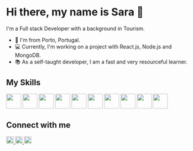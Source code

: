  # Hi there, my name is Sara :wave:

I'm a Full stack Developer with a background in Tourism.

- 📍 I'm from Porto, Portugal.
- 💻 Currently, I'm working on a project with React.js, Node.js and MongoDB.
- 📚 As a self-taught developer, I am a fast and very resourceful learner. 

## My Skills 

<div>
 <img height="40" src="https://cdn.jsdelivr.net/gh/devicons/devicon/icons/windows8/windows8-original.svg">
 <img height="40" src="https://cdn.jsdelivr.net/gh/devicons/devicon/icons/html5/html5-original-wordmark.svg"> 
 <img height="40" src="https://cdn.jsdelivr.net/gh/devicons/devicon/icons/css3/css3-original-wordmark.svg">
 <img height="40" src="https://cdn.jsdelivr.net/gh/devicons/devicon/icons/javascript/javascript-original.svg">
 <img height="40" src="https://cdn.jsdelivr.net/gh/devicons/devicon/icons/react/react-original.svg">
 <img height="40" src="https://cdn.jsdelivr.net/gh/devicons/devicon/icons/npm/npm-original-wordmark.svg">
 <img height="40" src="https://cdn.jsdelivr.net/gh/devicons/devicon/icons/nodejs/nodejs-original-wordmark.svg">
 <img height="40" src="https://cdn.jsdelivr.net/gh/devicons/devicon/icons/mongodb/mongodb-original-wordmark.svg">
 <img height="40" src="https://cdn.jsdelivr.net/gh/devicons/devicon/icons/git/git-original-wordmark.svg">
 <img height="40" src="https://cdn.jsdelivr.net/gh/devicons/devicon/icons/figma/figma-original.svg">
</div>

## Connect with me

<a href="https://codepen.io/saraiovieira">
<img height="20" src="https://img.shields.io/badge/CodePen-white?style=for-the-badge&logo=codepen&logoColor=black">
</a> 
<a href="https://www.instagram.com/sarav.dev/">
<img height="20" src="https://img.shields.io/badge/Instagram-E4405F?style=for-the-badge&logo=instagram&logoColor=white">
</a> 
<a href="https://www.linkedin.com/in/sara-io-vieira/">
<img height="20" src="https://img.shields.io/badge/LinkedIn-0077B5?style=for-the-badge&logo=linkedin&logoColor=white">
</a> 

